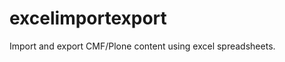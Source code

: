 excelimportexport
=================

Import and export CMF/Plone content using excel spreadsheets. 
